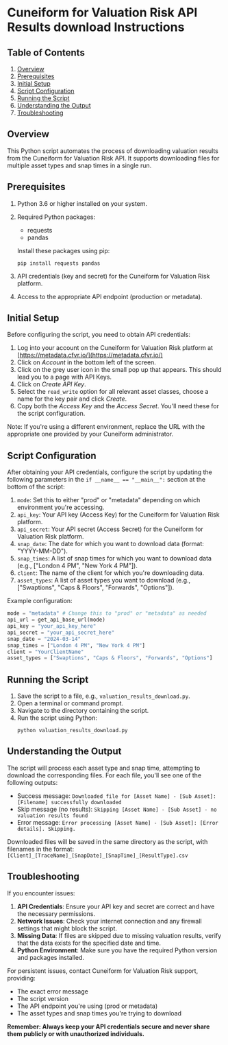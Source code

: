 # Cuneiform for Valuation Risk API Results download Instructions

## Table of Contents
1. [Overview](#overview)
2. [Prerequisites](#prerequisites)
3. [Initial Setup](#initial-setup)
4. [Script Configuration](#script-configuration)
5. [Running the Script](#running-the-script)
6. [Understanding the Output](#understanding-the-output)
7. [Troubleshooting](#troubleshooting)

## Overview

This Python script automates the process of downloading valuation results from the Cuneiform for Valuation Risk API. It supports downloading files for multiple asset types and snap times in a single run.

## Prerequisites

1. Python 3.6 or higher installed on your system.
2. Required Python packages:
   - requests
   - pandas
   
   Install these packages using pip:
   ```
   pip install requests pandas
   ```
3. API credentials (key and secret) for the Cuneiform for Valuation Risk platform.
4. Access to the appropriate API endpoint (production or metadata).

## Initial Setup

Before configuring the script, you need to obtain API credentials:

1. Log into your account on the Cuneiform for Valuation Risk platform at [https://metadata.cfvr.io/](https://metadata.cfvr.io/)
2. Click on _Account_ in the bottom left of the screen.
3. Click on the grey user icon in the small pop up that appears. This should lead you to a page with API Keys.
4. Click on _Create API Key_.
5. Select the `read_write` option for all relevant asset classes, choose a name for the key pair and click _Create_.
6. Copy both the _Access Key_ and the _Access Secret_. You'll need these for the script configuration.

Note: If you're using a different environment, replace the URL with the appropriate one provided by your Cuneiform administrator.

## Script Configuration

After obtaining your API credentials, configure the script by updating the following parameters in the `if __name__ == "__main__":` section at the bottom of the script:

1. `mode`: Set this to either "prod" or "metadata" depending on which environment you're accessing.
2. `api_key`: Your API key (Access Key) for the Cuneiform for Valuation Risk platform.
3. `api_secret`: Your API secret (Access Secret) for the Cuneiform for Valuation Risk platform.
4. `snap_date`: The date for which you want to download data (format: "YYYY-MM-DD").
5. `snap_times`: A list of snap times for which you want to download data (e.g., ["London 4 PM", "New York 4 PM"]).
6. `client`: The name of the client for which you're downloading data.
7. `asset_types`: A list of asset types you want to download (e.g., ["Swaptions", "Caps & Floors", "Forwards", "Options"]).

Example configuration:

```python
mode = "metadata" # Change this to "prod" or "metadata" as needed
api_url = get_api_base_url(mode)
api_key = "your_api_key_here"
api_secret = "your_api_secret_here"
snap_date = "2024-03-14"
snap_times = ["London 4 PM", "New York 4 PM"]
client = "YourClientName"
asset_types = ["Swaptions", "Caps & Floors", "Forwards", "Options"]
```

## Running the Script

1. Save the script to a file, e.g., `valuation_results_download.py`.
2. Open a terminal or command prompt.
3. Navigate to the directory containing the script.
4. Run the script using Python:
   ```
   python valuation_results_download.py
   ```

## Understanding the Output

The script will process each asset type and snap time, attempting to download the corresponding files. For each file, you'll see one of the following outputs:

- Success message: `Downloaded file for [Asset Name] - [Sub Asset]: [Filename] successfully downloaded`
- Skip message (no results): `Skipping [Asset Name] - [Sub Asset] - no valuation results found`
- Error message: `Error processing [Asset Name] - [Sub Asset]: [Error details]. Skipping.`

Downloaded files will be saved in the same directory as the script, with filenames in the format:
`[Client]_[TraceName]_[SnapDate]_[SnapTime]_[ResultType].csv`

## Troubleshooting

If you encounter issues:

1. **API Credentials**: Ensure your API key and secret are correct and have the necessary permissions.
2. **Network Issues**: Check your internet connection and any firewall settings that might block the script.
3. **Missing Data**: If files are skipped due to missing valuation results, verify that the data exists for the specified date and time.
4. **Python Environment**: Make sure you have the required Python version and packages installed.

For persistent issues, contact Cuneiform for Valuation Risk support, providing:
- The exact error message
- The script version
- The API endpoint you're using (prod or metadata)
- The asset types and snap times you're trying to download

**Remember: Always keep your API credentials secure and never share them publicly or with unauthorized individuals.**
